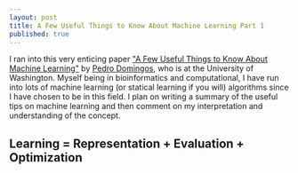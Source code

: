 ```yaml
---
layout: post
title: A Few Useful Things to Know About Machine Learning Part 1
published: true
---
```



I ran into this very enticing paper ["A Few Useful Things to Know About Machine
Learning"][ml_paper] by [Pedro Domingos][pedro], who is at the University of Washington.
Myself being in bioinformatics and computational, I have run into lots of
machine learning (or statical learning if you will) algorithms since I have
chosen to be in this field. I plan on writing a summary of the useful tips on
machine learning and then comment on my interpretation and understanding of the
concept.

[ml_paper]: http://www.cs.washington.edu/homes/pedrod/papers/cacm12.pdf
[pedro]: http://homes.cs.washington.edu/~pedrod/

## Learning = Representation + Evaluation + Optimization